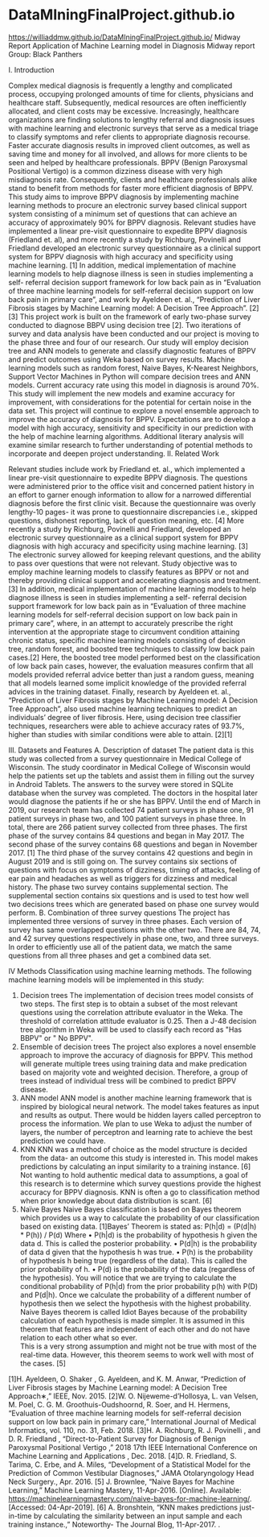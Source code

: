# DataMIningFinalProject.github.io
https://williaddmw.github.io/DataMIningFinalProject.github.io/
Midway Report
Application of Machine Learning model in Diagnosis
Midway report
Group: Black Panthers

I.	Introduction

Complex medical diagnosis is frequently a lengthy and complicated process, occupying prolonged amounts of time for clients, physicians and healthcare staff. Subsequently, medical resources are often inefficiently allocated, and client costs may be excessive. Increasingly, healthcare organizations are finding solutions to lengthy referral and diagnosis issues with machine learning and electronic surveys that serve as a medical triage to classify symptoms and refer clients to appropriate diagnosis recourse. Faster accurate diagnosis results in improved client outcomes, as well as saving time and money for all involved, and allows for more clients to be seen and helped by healthcare professionals.
 BPPV (Benign Paroxysmal Positional Vertigo) is a common dizziness disease with    very high misdiagnosis rate. Consequently, clients and healthcare professionals alike stand to benefit from methods for faster more efficient diagnosis of BPPV. This study aims to improve BPPV diagnosis by implementing machine learning methods to procure an electronic survey based clinical support system consisting of a minimum set of questions that can achieve an accuracy of approximately 90% for BPPV diagnosis.
                  Relevant studies have implemented a linear pre-visit questionnaire to expedite BPPV   diagnosis (Friedland et. al),  and more recently a study by Richburg, Povinelli and Friedland developed an electronic survey questionnaire as a clinical support system for BPPV diagnosis with high accuracy and specificity using machine learning. [1] In addition, medical implementation of machine learning models to help diagnose illness is seen in studies implementing a self- referral decision support framework for low back pain as in “Evaluation of three machine learning models for self-referral decision support on low back pain in primary care”, and work by Ayeldeen et. al., “Prediction of Liver Fibrosis stages by Machine Learning model: A Decision Tree Approach”. [2][3] 
                  This project work is built on the framework of early two-phase survey conducted to diagnose  BBPV using decision tree [2]. Two iterations of survey and data analysis  have been conducted and our project is moving to the phase three and four of our  research. Our study will employ decision tree and ANN models to generate and classify diagnostic features of BPPV and predict outcomes using Weka based on survey results. Machine learning models such as random forest, Naive Bayes, K-Nearest Neighbors, Support Vector Machines in Python will compare decision trees and ANN models. Current accuracy rate using this model in diagnosis is around 70%. This study will implement the new models and examine accuracy for improvement, with considerations for the potential for certain noise in the data set. This project will continue to explore a novel ensemble approach to improve the accuracy of diagnosis for BPPV. Expectations are to develop a model with high accuracy, sensitivity and specificity in our prediction with the help of machine learning algorithms. Additional literary analysis will examine similar research to further understanding of potential methods to incorporate and deepen project understanding. 
II.	Related Work

Relevant studies include work by Friedland et. al., which implemented a linear pre-visit questionnaire to expedite BPPV diagnosis. The questions were administered prior to the office visit and concerned patient history in an effort to garner enough information to allow for a narrowed differential diagnosis before the first clinic visit. Because the questionnaire was overly lengthy-10 pages- it was prone to questionnaire discrepancies i.e., skipped questions, dishonest reporting, lack of question meaning, etc. [4]
More recently a study by Richburg, Povinelli and Friedland, developed an electronic survey questionnaire as a clinical support system for BPPV diagnosis with high accuracy and specificity using machine learning. [3] The electronic survey allowed for keeping relevant questions, and the ability to pass over questions that were not relevant. Study objective was to employ machine learning models to classify features as BPPV or not and thereby providing clinical support and accelerating diagnosis and treatment.[3]
In addition, medical implementation of machine learning models to help diagnose illness is seen in studies implementing a self- referral decision support framework for low back pain as in “Evaluation of three machine learning models for self-referral decision support on low back pain in primary care”, where, in an attempt to accurately prescribe the right intervention at the appropriate stage to circumvent condition attaining chronic status, specific machine learning models consisting of decision tree, random forest, and boosted tree techniques to classify low back pain cases.[2] Here, the boosted tree model performed best on the classification of low back pain cases, however,  the evaluation measures confirm that all models provided referral advice better than just a random guess, meaning that all models learned some implicit knowledge of the provided referral advices in the training dataset. Finally, research by Ayeldeen et. al., “Prediction of Liver Fibrosis stages by Machine Learning model: A Decision Tree Approach”, also used machine learning techniques to predict an individuals’ degree of liver fibrosis. Here, using decision tree classifier techniques, researchers were able to achieve accuracy rates of 93.7%, higher than studies with similar conditions were able to attain. [2][1] 


III. Datasets and Features
A.	Description of dataset
	The patient data is this study was collected from a survey questionnaire in Medical College of Wisconsin. The study coordinator in Medical College of Wisconsin would help the patients set up the tablets and assist them in filling out the survey in Android Tablets. The answers to the survey were stored in SQLite database when the survey was completed. The doctors in the hospital later would diagnose the patients if he or she has BPPV. Until the end of March in 2019, our research team has collected 74 patient surveys in phase one, 91 patient surveys in phase two, and 100 patient surveys in phase three. In total, there are 266 patient survey collected from three phases. The first phase of the survey contains 84 questions and began in May 2017. The second phase of the survey contains 68 questions and began in November 2017. [1] The third phase of the survey contains 42 questions and begin in August 2019 and is still going on. The survey contains six sections of questions with focus on symptoms of dizziness, timing of attacks, feeling of ear pain and headaches as well as triggers for dizziness and medical history. The phase two survey contains supplemental section. The supplemental section contains six questions and is used to test how well two decisions trees which are generated based on phase one survey would perform. 
B.	Combination of three survey questions
The project has implemented three versions of survey in three phases. Each version of survey has same overlapped questions with the other two. There are 84, 74, and 42 survey questions respectively in phase one, two, and three surveys. In order to efficiently use all of the patient data, we match the same questions from all three phases and get a combined data set. 
 

IV Methods
 Classification using machine learning methods. The following machine learning models will be implemented in this study:
1. Decision trees
The implementation of decision trees model consists of two steps. The first step is to obtain a subset of the most relevant questions using the correlation attribute evaluator in the Weka. The threshold of correlation attitude evaluator is 0.25. Then a J-48 decision tree algorithm in Weka will be used to classify each record as "Has BBPV" or " No BPPV". 
2. Ensemble of decision trees
The project also explores a novel ensemble approach to improve the accuracy of diagnosis for BPPV. This method will generate multiple trees using training data and make predication based on majority vote and weighted decision. Therefore, a group of trees instead of individual tress will be combined to predict BPPV disease.
3. ANN model 
ANN model is another machine learning framework that is inspired by biological neural network. The model takes features as input and results as output. There would be hidden layers called perceptron to process the information. We plan to use Weka to adjust the number of layers, the number of perceptron and learning rate to achieve the best prediction we could have.
4. KNN
KNN was a method of choice as the model structure is decided from the data- an outcome this study is interested in. This model makes predictions by calculating an input similarity to a training instance. [6] Not wanting to hold authentic medical data to assumptions, a goal of this research is to determine which survey questions provide the highest accuracy for BPPV diagnosis. KNN is often a go to classification method when prior knowledge about data distribution is scant. [6]
5. Naïve Bayes
Naive Bayes classification is based on Bayes theorem which provides us a way to calculate the probability of our classification based on existing data. 
[1]Bayes’ Theorem is stated as:
P(h|d) = (P(d|h) * P(h)) / P(d)
Where
•	P(h|d) is the probability of hypothesis h given the data d. This is called the posterior probability.
•	P(d|h) is the probability of data d given that the hypothesis h was true.
•	P(h) is the probability of hypothesis h being true (regardless of the data). This is called the prior probability of h.
•	P(d) is the probability of the data (regardless of the hypothesis).
You will notice that we are trying to calculate the conditional probability of P(h|d) from the prior probability p(h) with P(D) and P(d|h). Once we calculate the probability of a different number of hypothesis then we select the hypothesis with the highest probability.
Naive Bayes theorem is called Idiot Bayes because of the probability calculation of each hypothesis is made simpler. It is assumed in this theorem that features are independent of each other and do not have relation to each other what so ever.  
This is a very strong assumption and might not be true with most of the real-time data. However, this theorem seems to work well with most of the cases. [5]


 [1]H. Ayeldeen, O. Shaker , G. Ayeldeen, and K. M. Anwar, “Prediction of Liver Fibrosis stages by Machine Learning model: A Decision Tree Approach∗,” IEEE, Nov. 2015.
 [2]W. O. Nijeweme-d’Hollosya, L. van Velsen, M. Poel, C. G. M. Groothuis-Oudshoornd, R. Soer, and H. Hermens, “Evaluation of three machine learning models for self-referral decision support on low back pain in primary care,” International Journal of Medical Informatics, vol. 110, no. 31, Feb. 2018.
 [3]H. A. Richburg, R. J. Povinelli , and D. R. Friedland , “Direct-to-Patient Survey for Diagnosis of Benign Paroxysmal Positional Vertigo ,” 2018 17th IEEE International Conference on Machine Learning and Applications , Dec. 2018.
 [4]D. R. Friedland, S. Tarima, C. Erbe, and A. Miles, “Development of a Statistical Model for the Prediction of Common Vestibular Diagnoses,” JAMA Otolaryngology Head Neck Surgery., Apr. 2016.
[5] J. Brownlee, “Naive Bayes for Machine Learning,” Machine Learning Mastery, 11-Apr-2016. [Online]. Available: https://machinelearningmastery.com/naive-bayes-for-machine-learning/. [Accessed: 04-Apr-2019].
[6] A. Bronshtein, “KNN makes predictions just-in-time by calculating the similarity between an input sample and each training instance.,” Noteworthy- The Journal Blog, 11-Apr-2017. .
